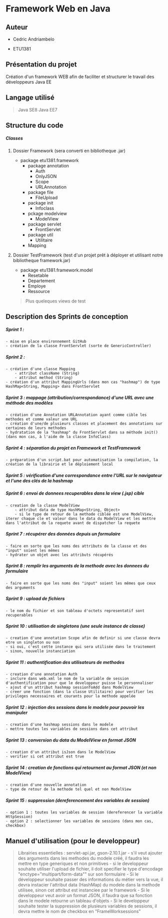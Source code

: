 
# Framework Web en Java

## Auteur 
- Cedric Andriambelo
+ ETU1381

## Présentation du projet
Création d'un framework WEB afin de faciliter et structurer le travail des développeurs Java EE

## Langage utilisé
> Java SE8
> Java EE7

## Structure du code
##### Classes
1. Dossier Framework (sera converti en bibliotheque .jar)
    - package etu1381.framework
        - package annotation
            - Auth
            - OnlyJSON
            - Scope
            - URLAnnotation
        - package file
            - FileUpload
        - package init
            - Infoclass
        - pckage modelview
            - ModelView
        - package servlet
            - FrontServlet
        - package util
            - Utilitaire
        - Mapping

2. Dossier TestFramework (test d'un projet prêt à déployer et utilisant notre bibliotheque framework.jar)
    - package etu1381.framework.model
        - Resetable
        - Departement
        - Employe
        - Ressource
    > Plus queleques views de test

## Description des Sprints de conception
##### Sprint 1 : 
    - mise en place environnement GitHub 
    - création de la classe FrontServlet (sorte de GenericController)

##### Sprint 2 : 
    - création d'une classe Mapping 
        - attribut className (String)
        - attribut method (String)
    - création d'un attribut MappingUrls (dans mon cas "hashmap") de type HashMap<String, Mapping> dans FrontServlet

##### Sprint 3 : mappage (attribution/correspondance) d'une URL avec une méthode des modèles
    - création d'une Annotation URLAnnotation ayant comme cible les methodes et comme valeur une URL
    - création d'une/de plusieurs classes et placement des annotations sur certaines de leurs methodes
    - hydratation de la "hashmap" du FrontServlet dans sa méthode init() (dans mon cas, à l'aide de la classe InfoClass)

##### Sprint 4 : séparation du projet en Framework et TestFramework
    - préparation d'un script.bat pour automatisation la compilation, la création de la librairie et le déploiement local 

##### Sprint 5 : vérification d'une correspondance entre l'URL sur le navigateur et l'une des clés de la hashmap

##### Sprint 6 : envoi de donnees recuperables dans la view (.jsp) cible
    - creation de la classe ModelView
        - attribut data de type HashMap<String, Object>
        - si le type de retour de la methode ciblée est une ModelView, iterer chaque cle et valeur dans le data du ModelView et les mettre dans l'attribut de la requete avant de dispatcher la requete

##### Sprint 7 : récupérer des données depuis un formulaire
    - faire en sorte que les noms des attributs de la classe et des "input" soient les mêmes
    - hydrater un objet avec les attributs récupérés

##### Sprint 8 : remplir les arguments de la methode avec les donnees du formulaire
    - faire en sorte que les noms des "input" soient les mêmes que ceux des arguments

##### Sprint 9 : upload de fichiers 
    - le nom du fichier et son tableau d'octets representatif sont recuperables

##### Sprint 10 : utilisation de singletons (une seule instance de classe)
    - creation d'une annotation Scope afin de definir si une classe devra etre un singleton ou non
    - si oui, c'est cette instance qui sera utilisée dans le traitement
    - sinon, nouvelle instanciation

##### Sprint 11 : authentification des utilisateurs de methodes
    - creation d'une annotation Auth
    - inclure dans web.xml le nom de la variable de session d'authentification pour que le developpeur puisse le personnaliser
    - ajout d'un attribut hashmap sessionToAdd dans ModelView
    - creer une fonction (dans la classe Utilitaire) pour verifier les privileges necessaires et courants pour la methode appelée

##### Sprint 12 : injection des sessions dans le modele pour pouvoir les manipuler
    - creation d'une hashmap sessions dans le modele
    - mettre toutes les variables de sessions dans cet attribut

##### Sprint 13 : conversion du data du ModelView en format JSON
    - creation d'un attribut isJson dans le ModelView
    - verifier si cet attribut est true

##### Sprint 14 : creation de fonctions qui retournent au format JSON (et non ModelView)
    - creation d'une nouvelle annotation
    - type de retour de la methode tel quel et non ModelView

##### Sprint 15 : suppression (dereferencement des variables de session)
    - option 1 : toutes les variables de session (dereferencer la variable HttpSession)
    - option 2 : selectionner les variables de sessions (dans mon cas, checkbox)

## Manuel d'utilisation (pour le developpeur)
> Librairies essentielles : servlet-api.jar, gson-2.10.1.jar
    - s'il veut ajouter des arguments dans les methodes du modele créé, il faudra les mettre en type generiques et non primitives
    - si le developpeur souhaite utiliser l'upload de fichier, il doit specifier le type d'encodage "enctype="multipart/form-data"" sur son formulaire
    - Si le développeur souhaite passer des informations du métier vers la vue, il devra instacier l'attribut data (HashMap) du modele dans la methode utilisee, sinon cet attribut est instanciee par le framework
    - Si le developpeur veut avoir un format JSON, il faudra que sa fonction dans le modele retourne un tableau d'objets
    - Si le developpeur souhaite tester la suppression de plusieurs variables de sessions, il devra mettre le nom de checkbox en "FrameWorksessions"
